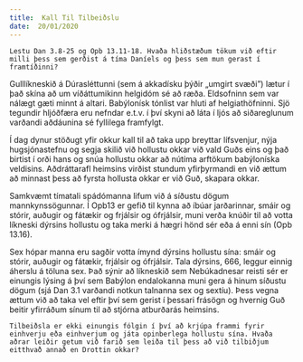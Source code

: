 ```yaml
---
title:  Kall Til Tilbeiðslu
date:  20/01/2020
---
```


`Lestu Dan 3.8-25 og Opb 13.11-18. Hvaða hliðstæðum tökum við eftir milli þess sem gerðist á tíma Daníels og þess sem mun gerast í framtíðinni?`

Gulllíkneskið á Dúrasléttunni (sem á akkadísku þýðir „umgirt svæði”) lætur í það skína að um víðáttumikinn helgidóm sé að ræða. Eldsofninn sem var nálægt gæti minnt á altari. Babýlonísk tónlist var hluti af helgiathöfninni. Sjö tegundir hljóðfæra eru nefndar e.t.v. í því skyni að láta í ljós að siðareglunum varðandi aðdáunina sé fyllilega framfylgt.

Í dag dynur stöðugt yfir okkur kall til að taka upp breyttar lífsvenjur, nýja hugsjónastefnu og segja skilið við hollustu okkar við vald Guðs eins og það birtist í orði hans og snúa hollustu okkar að nútíma arftökum babýloníska veldisins. Aðdráttarafl heimsins virðist stundum yfirþyrmandi en við ættum að minnast þess að fyrsta hollusta okkar er við Guð, skapara okkar.

Samkvæmt tímatali spádómanna lifum við á síðustu dögum mannkynssögunnar. Í Opb13 er gefið til kynna að íbúar jarðarinnar, smáir og stórir, auðugir og fátækir og frjálsir og ófrjálsir, muni verða knúðir til að votta líkneski dýrsins hollustu og taka merki á hægri hönd sér eða á enni sín (Opb 13.16).

Sex hópar manna eru sagðir votta ímynd dýrsins hollustu sína: smáir og stórir, auðugir og fátækir, frjálsir og ófrjálsir. Tala dýrsins, 666, leggur einnig áherslu á töluna sex. Það sýnir að líkneskið sem Nebúkadnesar reisti sér er einungis lýsing á því sem Babýlon endalokanna muni gera á hinum síðustu dögum (sjá Dan 3.1 varðandi notkun talnanna sex og sextíu). Þess vegna ættum við að taka vel eftir því sem gerist í þessari frásögn og hvernig Guð beitir yfirráðum sínum til að stjórna atburðarás heimsins.

`Tilbeiðsla er ekki einungis fólgin í því að krjúpa frammi fyrir einhverju eða einhverjum og játa opinberlega hollustu sína. Hvaða aðrar leiðir getum við farið sem leiða til þess að við tilbiðjum eitthvað annað en Drottin okkar?`